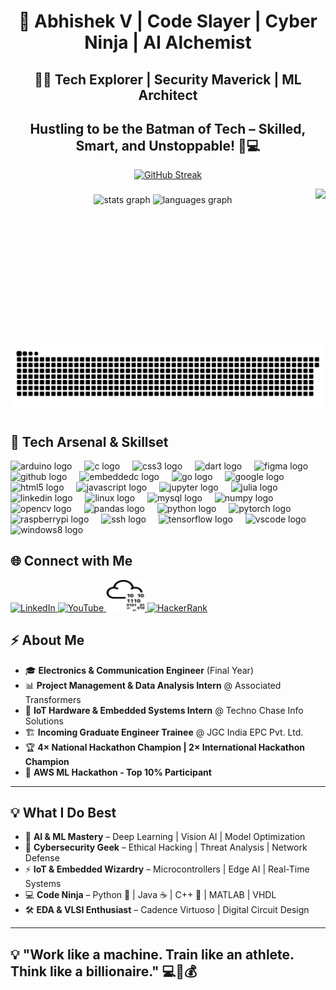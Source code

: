 <div align="center">

# 🚀 Abhishek V | Code Slayer | Cyber Ninja | AI Alchemist  
## 👨‍💻 Tech Explorer | Security Maverick | ML Architect  

**Hustling to be the Batman of Tech – Skilled, Smart, and Unstoppable! 🦇💻**  
-

[![GitHub Streak](https://streak-stats.demolab.com?user=abhishek106001&theme=transparent&hide_border=true&card_width=550&card_height=225)](https://git.io/streak-stats)

</div>



<img align="right" height="250" src="https://thumbs.dreamstime.com/b/coding-night-tech-workers-digital-canvas-person-working-computer-colorful-pixel-art-style-surrounded-multiple-308171863.jpg"  />

###

<div align="center">
  <img src="https://github-readme-stats.vercel.app/api?username=abhishek106001&hide_title=false&hide_rank=false&show_icons=true&include_all_commits=true&count_private=true&disable_animations=false&theme=dracula&locale=en&hide_border=false&order=1" height="150" alt="stats graph"  />
  <img src="https://github-readme-stats.vercel.app/api/top-langs?username=abhishek106001&locale=en&hide_title=false&layout=compact&card_width=320&langs_count=5&theme=dracula&hide_border=false&order=2" height="150" alt="languages graph"  />
</div>

<img src="https://raw.githubusercontent.com/abhishek106001/abhishek106001/output/snake.svg" alt="Snake animation" />

###

## 🚀 Tech Arsenal & Skillset

<div align="left">
  <img src="https://cdn.jsdelivr.net/gh/devicons/devicon/icons/arduino/arduino-original.svg" height="60" alt="arduino logo"  />
  <img width="12" />
  <img src="https://cdn.jsdelivr.net/gh/devicons/devicon/icons/c/c-original.svg" height="60" alt="c logo"  />
  <img width="12" />
  <img src="https://cdn.jsdelivr.net/gh/devicons/devicon/icons/css3/css3-original.svg" height="60" alt="css3 logo"  />
  <img width="12" />
  <img src="https://cdn.jsdelivr.net/gh/devicons/devicon/icons/dart/dart-original.svg" height="60" alt="dart logo"  />
  <img width="12" />
  <img src="https://cdn.jsdelivr.net/gh/devicons/devicon/icons/figma/figma-original.svg" height="60" alt="figma logo"  />
  <img width="12" />
  <img src="https://cdn.jsdelivr.net/gh/devicons/devicon/icons/github/github-original.svg" height="60" alt="github logo"  />
  <img width="12" />
  <img src="https://cdn.jsdelivr.net/gh/devicons/devicon/icons/embeddedc/embeddedc-original.svg" height="60" alt="embeddedc logo"  />
  <img width="12" />
  <img src="https://cdn.jsdelivr.net/gh/devicons/devicon/icons/go/go-original.svg" height="60" alt="go logo"  />
  <img width="12" />
  <img src="https://cdn.jsdelivr.net/gh/devicons/devicon/icons/google/google-original.svg" height="60" alt="google logo"  />
  <img width="12" />
  <img src="https://cdn.jsdelivr.net/gh/devicons/devicon/icons/html5/html5-original.svg" height="60" alt="html5 logo"  />
  <img width="12" />
  <img src="https://cdn.jsdelivr.net/gh/devicons/devicon/icons/javascript/javascript-original.svg" height="60" alt="javascript logo"  />
  <img width="12" />
  <img src="https://cdn.jsdelivr.net/gh/devicons/devicon/icons/jupyter/jupyter-original.svg" height="60" alt="jupyter logo"  />
  <img width="12" />
  <img src="https://cdn.jsdelivr.net/gh/devicons/devicon/icons/julia/julia-original.svg" height="60" alt="julia logo"  />
  <img width="12" />
  <img src="https://cdn.jsdelivr.net/gh/devicons/devicon/icons/linkedin/linkedin-original.svg" height="60" alt="linkedin logo"  />
  <img width="12" />
  <img src="https://cdn.jsdelivr.net/gh/devicons/devicon/icons/linux/linux-original.svg" height="60" alt="linux logo"  />
  <img width="12" />
  <img src="https://cdn.jsdelivr.net/gh/devicons/devicon/icons/mysql/mysql-original.svg" height="60" alt="mysql logo"  />
  <img width="12" />
  <img src="https://cdn.jsdelivr.net/gh/devicons/devicon/icons/numpy/numpy-original.svg" height="60" alt="numpy logo"  />
  <img width="12" />
  <img src="https://cdn.jsdelivr.net/gh/devicons/devicon/icons/opencv/opencv-original.svg" height="60" alt="opencv logo"  />
  <img width="12" />
  <img src="https://cdn.jsdelivr.net/gh/devicons/devicon/icons/pandas/pandas-original.svg" height="60" alt="pandas logo"  />
  <img width="12" />
  <img src="https://cdn.jsdelivr.net/gh/devicons/devicon/icons/python/python-original.svg" height="60" alt="python logo"  />
  <img width="12" />
  <img src="https://cdn.jsdelivr.net/gh/devicons/devicon/icons/pytorch/pytorch-original.svg" height="60" alt="pytorch logo"  />
  <img width="12" />
  <img src="https://cdn.jsdelivr.net/gh/devicons/devicon/icons/raspberrypi/raspberrypi-original.svg" height="60" alt="raspberrypi logo"  />
  <img width="12" />
  <img src="https://cdn.jsdelivr.net/gh/devicons/devicon/icons/ssh/ssh-original.svg" height="60" alt="ssh logo"  />
  <img width="12" />
  <img src="https://cdn.jsdelivr.net/gh/devicons/devicon/icons/tensorflow/tensorflow-original.svg" height="60" alt="tensorflow logo"  />
  <img width="12" />
  <img src="https://cdn.jsdelivr.net/gh/devicons/devicon/icons/vscode/vscode-original.svg" height="60" alt="vscode logo"  />
  <img width="12" />
  <img src="https://cdn.jsdelivr.net/gh/devicons/devicon/icons/windows8/windows8-original.svg" height="60" alt="windows8 logo"  />
</div>

###

## 🌐 Connect with Me  

<div align="left">
  <a href="https://www.linkedin.com/in/abhishek-v-600b15250/" target="_blank">
    <img src="https://raw.githubusercontent.com/maurodesouza/profile-readme-generator/master/src/assets/icons/social/linkedin/default.svg" width="62" height="50" alt="LinkedIn" />
  </a>
  <a href="https://www.youtube.com/@abhishekvelmurugan1627/videos" target="_blank">
    <img src="https://raw.githubusercontent.com/maurodesouza/profile-readme-generator/master/src/assets/icons/social/youtube/default.svg" width="62" height="50" alt="YouTube" />
  </a>
  <a href="https://tryhackme.com/p/iamabhishek" target="_blank">
    <img src="https://raw.githubusercontent.com/maurodesouza/profile-readme-generator/master/src/assets/icons/social/tryhackme/default.svg" width="62" height="50" alt="TryHackMe" />
  </a>
  <a href="https://www.hackerrank.com/profile/vlabhishek2004" target="_blank">
    <img src="https://raw.githubusercontent.com/maurodesouza/profile-readme-generator/master/src/assets/icons/social/hackerrank/default.svg" width="62" height="50" alt="HackerRank" />
  </a>
</div>

###

## ⚡ About Me  
- 🎓 **Electronics & Communication Engineer** (Final Year)  
- 📊 **Project Management & Data Analysis Intern** @ Associated Transformers  
- 🔌 **IoT Hardware & Embedded Systems Intern** @ Techno Chase Info Solutions  
- 🏗️ **Incoming Graduate Engineer Trainee** @ JGC India EPC Pvt. Ltd.  
- 🏆 **4× National Hackathon Champion | 2× International Hackathon Champion**  
- 🚀 **AWS ML Hackathon - Top 10% Participant**  

---
## 💡 What I Do Best  
- 🚀 **AI & ML Mastery** – Deep Learning | Vision AI | Model Optimization  
- 🔐 **Cybersecurity Geek** – Ethical Hacking | Threat Analysis | Network Defense  
- ⚡ **IoT & Embedded Wizardry** – Microcontrollers | Edge AI | Real-Time Systems  
- 💻 **Code Ninja** – Python 🐍 | Java ☕ | C++ 🚀 | MATLAB | VHDL  
- 🛠 **EDA & VLSI Enthusiast** – Cadence Virtuoso | Digital Circuit Design  
---
💡 "Work like a machine. Train like an athlete. Think like a billionaire." 💻💪💰
-
